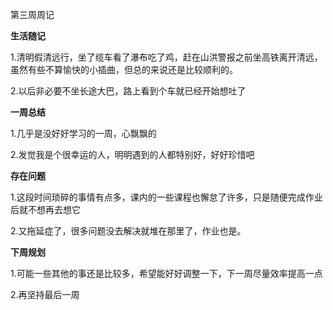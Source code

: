 第三周周记

**生活随记**

1.清明假清远行，坐了缆车看了瀑布吃了鸡，赶在山洪警报之前坐高铁离开清远，虽然有些不算愉快的小插曲，但总的来说还是比较顺利的。

2.以后非必要不坐长途大巴，路上看到个车就已经开始想吐了

**一周总结**

1.几乎是没好好学习的一周，心飘飘的

2.发觉我是个很幸运的人，明明遇到的人都特别好，好好珍惜吧

**存在问题**

1.这段时间琐碎的事情有点多，课内的一些课程也懈怠了许多，只是随便完成作业后就不想再去想它

2.又拖延症了，很多问题没去解决就堆在那里了，作业也是。

**下周规划**

1.可能一些其他的事还是比较多，希望能好好调整一下，下一周尽量效率提高一点

2.再坚持最后一周

